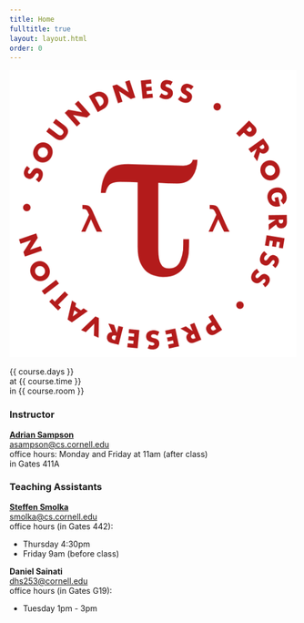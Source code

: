 ```yaml
---
title: Home
fulltitle: true
layout: layout.html
order: 0
---
```

<img class="logo" src="img/logo.png"
    alt="PROGRESS • PRESERVATION • SOUNDNESS">

{{ course.days }}  
at {{ course.time }}  
in {{ course.room }}

### Instructor

[**Adrian Sampson**][adrian]  
<asampson@cs.cornell.edu>  
office hours: Monday and Friday at 11am (after class)  
in Gates 411A

### Teaching Assistants

[**Steffen Smolka**][steffen]  
<smolka@cs.cornell.edu>  
office hours (in Gates 442):
* Thursday 4:30pm
* Friday 9am (before class)

**Daniel Sainati**  
<dhs253@cornell.edu>  
office hours (in Gates G19):
* Tuesday 1pm - 3pm

[adrian]: http://www.cs.cornell.edu/~asampson/
[steffen]: http://www.cs.cornell.edu/~smolka/
